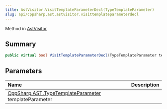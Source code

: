 ```yaml
---
title: AstVisitor.VisitTemplateParameterDecl(TypeTemplateParameter)
slug: api/cppsharp.ast.astvisitor.visittemplateparameterdecl
---
```

Method in [AstVisitor](/api/cppsharp/ast/astvisitor)

## Summary



```csharp
public virtual bool VisitTemplateParameterDecl(TypeTemplateParameter templateParameter)
```

## Parameters

|Name|Description|
|:---|:---|
|[CppSharp.AST.TypeTemplateParameter](/api/cppsharp/ast/typetemplateparameter) templateParameter||

